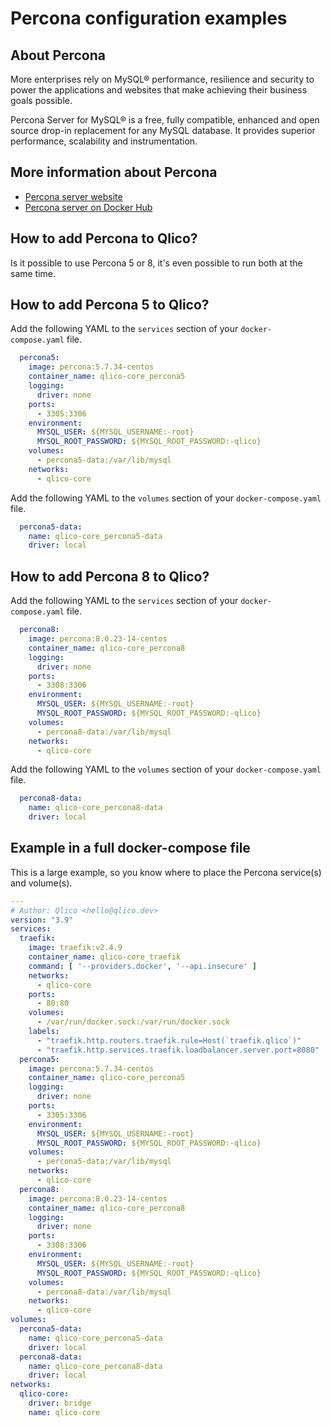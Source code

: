 # Percona configuration examples

## About Percona

More enterprises rely on MySQL® performance, resilience and security to power
the applications and websites that make achieving their business goals possible.

Percona Server for MySQL® is a free, fully compatible, enhanced and open source
drop-in replacement for any MySQL database. It provides superior performance,
scalability and instrumentation.

## More information about Percona

* [Percona server website](https://www.percona.com/software/mysql-database/percona-server)
* [Percona server on Docker Hub](https://hub.docker.com/_/percona)

## How to add Percona to Qlico?

Is it possible to use Percona 5 or 8, it's even possible to run both at the same
time.

## How to add Percona 5 to Qlico?

Add the following YAML to the `services` section of your `docker-compose.yaml`
file.

```yaml
  percona5:
    image: percona:5.7.34-centos
    container_name: qlico-core_percona5
    logging:
      driver: none
    ports:
      - 3305:3306
    environment:
      MYSQL_USER: ${MYSQL_USERNAME:-root}
      MYSQL_ROOT_PASSWORD: ${MYSQL_ROOT_PASSWORD:-qlico}
    volumes:
      - percona5-data:/var/lib/mysql
    networks:
      - qlico-core
```

Add the following YAML to the `volumes` section of your `docker-compose.yaml`
file.

```yaml
  percona5-data:
    name: qlico-core_percona5-data
    driver: local
```

## How to add Percona 8 to Qlico?

Add the following YAML to the `services` section of your `docker-compose.yaml`
file.

```yaml
  percona8:
    image: percona:8.0.23-14-centos
    container_name: qlico-core_percona8
    logging:
      driver: none
    ports:
      - 3308:3306
    environment:
      MYSQL_USER: ${MYSQL_USERNAME:-root}
      MYSQL_ROOT_PASSWORD: ${MYSQL_ROOT_PASSWORD:-qlico}
    volumes:
      - percona8-data:/var/lib/mysql
    networks:
      - qlico-core
```

Add the following YAML to the `volumes` section of your `docker-compose.yaml`
file.

```yaml
  percona8-data:
    name: qlico-core_percona8-data
    driver: local
```

## Example in a full docker-compose file

This is a large example, so you know where to place the Percona service(s) and
volume(s).

```yaml
---
# Author: Qlico <hello@qlico.dev>
version: "3.9"
services:
  traefik:
    image: traefik:v2.4.9
    container_name: qlico-core_traefik
    command: [ '--providers.docker', '--api.insecure' ]
    networks:
      - qlico-core
    ports:
      - 80:80
    volumes:
      - /var/run/docker.sock:/var/run/docker.sock
    labels:
      - "traefik.http.routers.traefik.rule=Host(`traefik.qlico`)"
      - "traefik.http.services.traefik.loadbalancer.server.port=8080"
  percona5:
    image: percona:5.7.34-centos
    container_name: qlico-core_percona5
    logging:
      driver: none
    ports:
      - 3305:3306
    environment:
      MYSQL_USER: ${MYSQL_USERNAME:-root}
      MYSQL_ROOT_PASSWORD: ${MYSQL_ROOT_PASSWORD:-qlico}
    volumes:
      - percona5-data:/var/lib/mysql
    networks:
      - qlico-core
  percona8:
    image: percona:8.0.23-14-centos
    container_name: qlico-core_percona8
    logging:
      driver: none
    ports:
      - 3308:3306
    environment:
      MYSQL_USER: ${MYSQL_USERNAME:-root}
      MYSQL_ROOT_PASSWORD: ${MYSQL_ROOT_PASSWORD:-qlico}
    volumes:
      - percona8-data:/var/lib/mysql
    networks:
      - qlico-core
volumes:
  percona5-data:
    name: qlico-core_percona5-data
    driver: local
  percona8-data:
    name: qlico-core_percona8-data
    driver: local
networks:
  qlico-core:
    driver: bridge
    name: qlico-core
```
